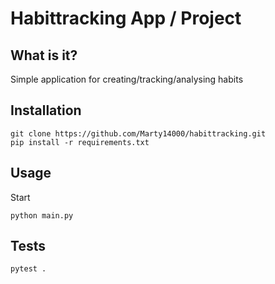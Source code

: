# Habittracking App / Project

## What is it?
Simple application for creating/tracking/analysing habits

## Installation
```
git clone https://github.com/Marty14000/habittracking.git
pip install -r requirements.txt
````
## Usage
Start

```
python main.py
```

## Tests
```
pytest .

